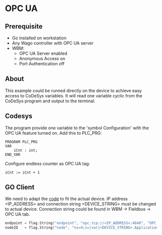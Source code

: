 # OPC UA

## Prerequisite

* Go installed on workstation
* Any Wago controller with OPC UA server
* WBM:
  * OPC UA Server enabled
  * Anonymous Access on
  * Port Authentication off

## About

This example could be runned directly on the device to achieve easy access to CoDeSys variables. It will read one variable cyclic from the CoDeSys program and output to the terminal.&#x20;

## Codesys

The program provide one variable to the 'symbol Configuration' with the OPC UA feature turned on. Add this to PLC\_PRG:

```
PROGRAM PLC_PRG
VAR
    iCnt : int;
END_VAR
```

Configure endless counter as OPC UA tag:

```
iCnt := iCnt + 1
```

## GO Client

We need to adapt the [code](opc-ua-client.go) to fit the actual device. IP address \<IP\_ADDRESS> and connection string \<DEVICE\_STRING> must be changed to actual device. Connection string could be found in WBM -> Fieldbus -> OPC UA tab.

```go
endpoint = flag.String("endpoint", "opc.tcp://<IP_ADDRESS>:4840", "OPC UA Endpoint URL")
nodeID   = flag.String("node", "ns=4;s=|var|<DEVICE_STRING>.Application.PLC_PRG.iCnt", "NodeID to read")
```


